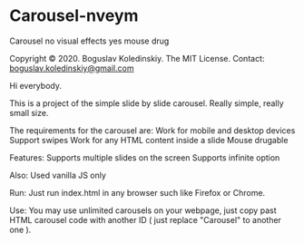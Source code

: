 # Carousel-nveym
Carousel no visual effects yes mouse drug

Copyright © 2020. Boguslav Koledinskiy. The MIT License. Contact: boguslav.koledinskiy@gmail.com

Hi everybody.

This is a project of the simple slide by slide carousel. 
Really simple, really small size.


The requirements for the carousel are:
	Work for mobile and desktop devices
	Support swipes
	Work for any HTML content inside a slide
	Mouse drugable


Features:
	Supports multiple slides on the screen
	Supports infinite option


Also:
	Used vanilla JS only


Run:
	Just run index.html in any browser such like Firefox or Chrome.


Use:
	You may use unlimited carousels on your webpage, just copy past HTML carousel code with another ID ( just replace "Carousel" to another one ).
